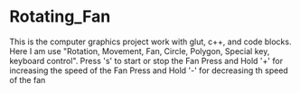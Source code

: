 # Rotating_Fan
This is the computer graphics project work with glut, c++, and code blocks. Here I am use "Rotation, Movement, Fan, Circle, Polygon,  Special key, keyboard control".
Press 's' to start or stop the Fan
Press and Hold '+' for increasing the speed of the Fan
Press and Hold '-' for decreasing th speed of the fan
